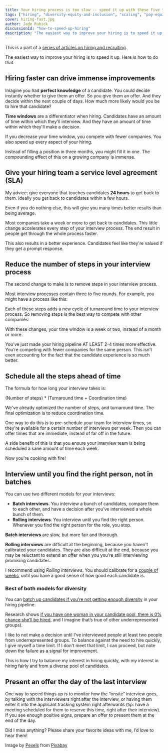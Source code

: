 ```yaml
---
title: Your hiring process is too slow -- speed it up with these five tips
tags: ["hiring", "diversity-equity-and-inclusion", "scaling", "pay-equity"]
cover: hiring-fast.jpg
author: Jade Rubick
discussionId: "how-to-speed-up-hiring"
description: "The easiest way to improve your hiring is to speed it up. Here's how: use an SLA, reduce steps, use schedule blocks, present instant offers, and use a modified rolling approach."
---
```


<re-img src="hiring-fast.jpg"></re-img>

This is a part of a [series of articles on hiring and recruiting](/startup-hiring-and-recruiting). 

The easiest way to improve your hiring is to speed it up. Here is how to do that.

## Hiring faster can drive immense improvements

Imagine you had **perfect knowledge** of a candidate. You could decide instantly whether to give them an offer. So you give them an offer. And they decide within the next couple of days. How much more likely would you be to hire that candidate?

<re-img src="apply-to-offer.png" width="50%"></re-img>

**Time windows** are a differentiator when hiring. Candidates have an amount of time within which they'll interview. And they have an amount of time within which they'll make a decision.

If you decrease your time window, you compete with fewer companies. You also speed up every aspect of your hiring. 

Instead of filling a position in three months, you might fill it in one. The compounding effect of this on a growing company is immense.

## Give your hiring team a service level agreement (SLA)

My advice: give everyone that touches candidates **24 hours** to get back to them. Ideally you get back to candidates within a few hours.

<re-img src="24-hr-sla.png" width="50%"></re-img>

Even if you do nothing else, this will give you many times better results than being average. 

Most companies take a week or more to get back to candidates. This little change accelerates every step of your interview process. The end result in people get through the whole process faster.

This also results in a better experience. Candidates feel like they're valued if they get a prompt response. 

## Reduce the number of steps in your interview process

The second change to make is to remove steps in your interview process. 

Most interview processes contain three to five rounds. For example, you might have a process like this:

<re-img src="more-steps.png"></re-img>

Each of these steps adds a new cycle of turnaround time to your interview process. So removing steps is the best way to compete with other companies:

<re-img src="less-steps.png"></re-img>

With these changes, your time window is a week or two, instead of a month or more. 

You’ve just made your hiring pipeline AT LEAST 2-4 times more effective. You’re competing with fewer companies for the same person. This isn’t even accounting for the fact that the candidate experience is so much better. 

## Schedule all the steps ahead of time

The formula for how long your interview takes is:

<re-img src="interview-time.png" width="50%"></re-img>

(Number of steps) * (Turnaround time + Coordination time)

We've already optimized the number of steps, and turnaround time. The final optimization is to reduce coordination time. 

One way to do this is to pre-schedule your team for interview times, so they're available for a certain number of interviews per week. Then you can offer times that are immediate, instead of far off in the future. 

A side benefit of this is that you ensure your interview team is being scheduled a sane amount of time each week.

Now you're cooking with fire!

## Interview until you find the right person, not in batches

You can use two different models for your interviews:  

* **Batch interviews**. You interview a bunch of candidates, compare them to each other, and have a decision after you’ve interviewed a whole bunch of them. 
* **Rolling interviews**. You interview until you find the right person. Whenever you find the right person for the role, you stop. 

**Batch interviews** are slow, but more fair and thorough. 

**Rolling interviews** are difficult at the beginning, because you haven't calibrated your candidates. They are also difficult at the end, because you may be reluctant to extend an offer when you you're still interviewing promising candidates. 

I recommend using _Rolling interviews_. You should calibrate for a [couple of weeks](/exploration-and-exploitation-in-technical-standards/), until you have a good sense of how good each candidate is. 

### Best of both models for diversity

You can [batch up candidates if you’re not getting enough diversity](/bundled-hiring/) in your hiring pipeline. 

Research shows [if you have one woman in your candidate pool, there is 0% chance she’ll be hired](https://hbr.org/2016/04/if-theres-only-one-woman-in-your-candidate-pool-theres-statistically-no-chance-shell-be-hired), and I imagine that’s true of other underrepresented groups). 

<re-img src="fair-interview.png" width="70%"></re-img>

I like to not make a decision until I've interviewed people at least two people from underrepresented groups. To balance against the need to hire quickly, I give myself a time limit. If I don't meet that limit, I can proceed, but note down the failure as a signal for improvement.

This is how I try to balance my interest in hiring quickly, with my interest in hiring fairly and from a diverse pool of candidates.

## Present an offer the day of the last interview

One way to speed things up is to monitor how the “onsite” interview goes, by talking with the interviewers right after the interview, or having them enter it into the applicant tracking system right afterwards (tip: have a meeting scheduled for them to reserve this time, right after their interview). If you see enough positive signs, prepare an offer to present them at the end of the day.  



Did I miss anything? Please share your favorite ideas with me, I’d love to hear them! 


Image by <a href="https://pixabay.com/users/pexels-2286921/?utm_source=link-attribution&amp;utm_medium=referral&amp;utm_campaign=image&amp;utm_content=1840437">Pexels</a> from <a href="https://pixabay.com/?utm_source=link-attribution&amp;utm_medium=referral&amp;utm_campaign=image&amp;utm_content=1840437">Pixabay</a>